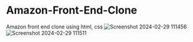 # Amazon-Front-End-Clone
Amazon front end clone using html, css
![Screenshot 2024-02-29 111456](https://github.com/ganu1202/Amazon-Front-End-Clone/assets/117889956/9f6e3a26-9c41-4911-aa7d-078e122b5d92)
![Screenshot 2024-02-29 111511](https://github.com/ganu1202/Amazon-Front-End-Clone/assets/117889956/c2a2a436-8e8b-4f3f-be48-3498497d50e7)
